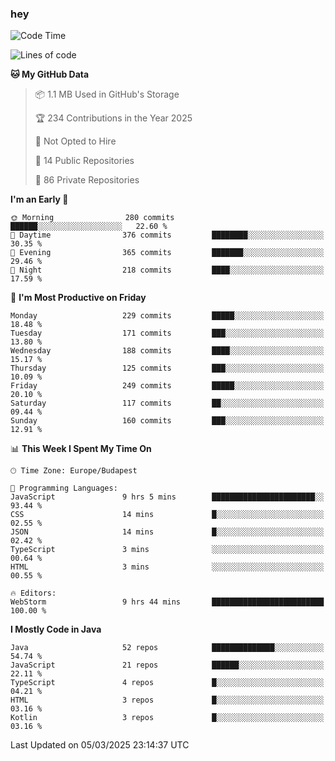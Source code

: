 ### hey

<!--START_SECTION:waka-->
![Code Time](http://img.shields.io/badge/Code%20Time-1%2C120%20hrs%2013%20mins-blue)

![Lines of code](https://img.shields.io/badge/From%20Hello%20World%20I%27ve%20Written-2.4%20million%20lines%20of%20code-blue)

**🐱 My GitHub Data** 

> 📦 1.1 MB Used in GitHub's Storage 
 > 
> 🏆 234 Contributions in the Year 2025
 > 
> 🚫 Not Opted to Hire
 > 
> 📜 14 Public Repositories 
 > 
> 🔑 86 Private Repositories 
 > 
**I'm an Early 🐤** 

```text
🌞 Morning                280 commits         ██████░░░░░░░░░░░░░░░░░░░   22.60 % 
🌆 Daytime                376 commits         ████████░░░░░░░░░░░░░░░░░   30.35 % 
🌃 Evening                365 commits         ███████░░░░░░░░░░░░░░░░░░   29.46 % 
🌙 Night                  218 commits         ████░░░░░░░░░░░░░░░░░░░░░   17.59 % 
```
📅 **I'm Most Productive on Friday** 

```text
Monday                   229 commits         █████░░░░░░░░░░░░░░░░░░░░   18.48 % 
Tuesday                  171 commits         ███░░░░░░░░░░░░░░░░░░░░░░   13.80 % 
Wednesday                188 commits         ████░░░░░░░░░░░░░░░░░░░░░   15.17 % 
Thursday                 125 commits         ███░░░░░░░░░░░░░░░░░░░░░░   10.09 % 
Friday                   249 commits         █████░░░░░░░░░░░░░░░░░░░░   20.10 % 
Saturday                 117 commits         ██░░░░░░░░░░░░░░░░░░░░░░░   09.44 % 
Sunday                   160 commits         ███░░░░░░░░░░░░░░░░░░░░░░   12.91 % 
```


📊 **This Week I Spent My Time On** 

```text
🕑︎ Time Zone: Europe/Budapest

💬 Programming Languages: 
JavaScript               9 hrs 5 mins        ███████████████████████░░   93.44 % 
CSS                      14 mins             █░░░░░░░░░░░░░░░░░░░░░░░░   02.55 % 
JSON                     14 mins             █░░░░░░░░░░░░░░░░░░░░░░░░   02.42 % 
TypeScript               3 mins              ░░░░░░░░░░░░░░░░░░░░░░░░░   00.64 % 
HTML                     3 mins              ░░░░░░░░░░░░░░░░░░░░░░░░░   00.55 % 

🔥 Editors: 
WebStorm                 9 hrs 44 mins       █████████████████████████   100.00 % 
```

**I Mostly Code in Java** 

```text
Java                     52 repos            ██████████████░░░░░░░░░░░   54.74 % 
JavaScript               21 repos            ██████░░░░░░░░░░░░░░░░░░░   22.11 % 
TypeScript               4 repos             █░░░░░░░░░░░░░░░░░░░░░░░░   04.21 % 
HTML                     3 repos             █░░░░░░░░░░░░░░░░░░░░░░░░   03.16 % 
Kotlin                   3 repos             █░░░░░░░░░░░░░░░░░░░░░░░░   03.16 % 
```




 Last Updated on 05/03/2025 23:14:37 UTC
<!--END_SECTION:waka-->
